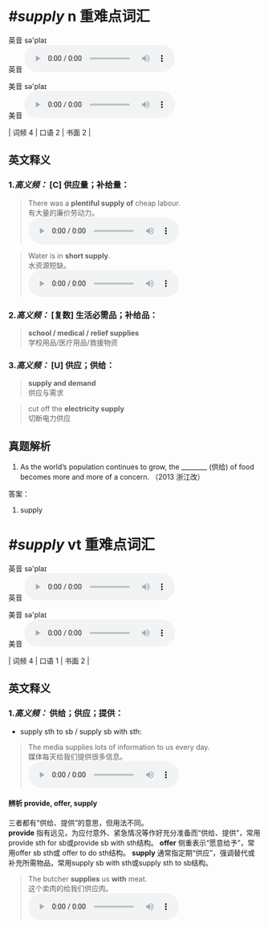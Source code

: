 # ***\#supply*** n  重难点词汇
英音 sə'plaɪ  
英音
<audio src="./media/supply-B.aac" controls="controls"></audio>

美音 sə'plaɪ  
美音
<audio src="./media/supply.aac" controls="controls"></audio>



| 词频 4 | 口语 2 | 书面 2 |  

英文释义
---
### 1.*高义频：* **[C] 供应量；补给量：**  

 > There was a **plentiful supply of** cheap labour.   
 > 有大量的廉价劳动力。    
<audio src="./media/supply-1.aac" controls="controls"></audio>

 > Water is in **short supply**.  
 > 水资源短缺。    
<audio src="./media/supply51.aac" controls="controls"></audio>

### 2.*高义频：* **[复数] 生活必需品；补给品：**  

 > **school / medical / relief supplies**   
 > 学校用品/医疗用品/救援物资    

### 3.*高义频：* **[U] 供应；供给：**  

 > **supply and demand**   
 > 供应与需求    

 > cut off the **electricity supply**   
 > 切断电力供应    


真题解析
---
1. As the world’s population continues to grow, the ________ (供给) of food becomes more and more of a concern.  （2013 浙江改）  

答案：
1. supply   

# ***\#supply*** vt  重难点词汇
英音 sə'plaɪ  
英音
<audio src="./media/supply-B.aac" controls="controls"></audio>

美音 sə'plaɪ  
美音
<audio src="./media/supply.aac" controls="controls"></audio>



| 词频 4 | 口语 1 | 书面 2 |  

英文释义
---
### 1.*高义频：* **供给；供应；提供：**  

- supply sth to sb / supply sb with sth:

 > The media supplies lots of information to us every day.   
 > 媒体每天给我们提供很多信息。    
<audio src="./media/supply-2.aac" controls="controls"></audio>

#### 辨析 provide, offer, supply
三者都有“供给、提供”的意思，但用法不同。  
**provide** 指有远见，为应付意外、紧急情况等作好充分准备而“供给、提供”，常用provide sth for sb或provide sb with sth结构。
**offer** 侧重表示“愿意给予”，常用offer sb sth或 offer to do sth结构。
**supply** 通常指定期“供应”，强调替代或补充所需物品，常用supply sb with sth或supply sth to sb结构。
 > The butcher **supplies** us **with** meat.  
 > 这个卖肉的给我们供应肉。    
<audio src="./media/provide-13.aac" controls="controls"></audio>



